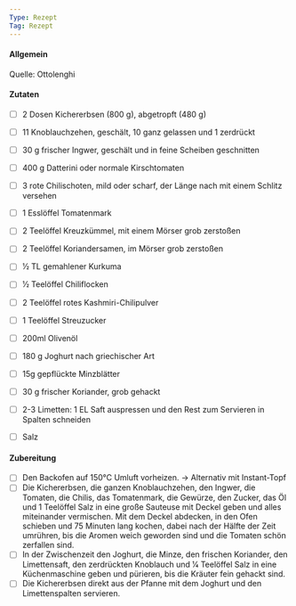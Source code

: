 ```yaml
---
Type: Rezept
Tag: Rezept
---
```


#### Allgemein
Quelle: Ottolenghi


#### Zutaten
- [ ] 2 Dosen Kichererbsen (800 g), abgetropft (480 g)  
- [ ] 11 Knoblauchzehen, geschält, 10 ganz gelassen und 1 zerdrückt  
- [ ] 30 g frischer Ingwer, geschält und in feine Scheiben geschnitten  
- [ ] 400 g Datterini oder normale Kirschtomaten  
- [ ] 3 rote Chilischoten, mild oder scharf, der Länge nach mit einem Schlitz versehen  
- [ ] 1 Esslöffel Tomatenmark  
- [ ] 2 Teelöffel Kreuzkümmel, mit einem Mörser grob zerstoßen  
- [ ] 2 Teelöffel Koriandersamen, im Mörser grob zerstoßen  
- [ ] 1⁄2 TL gemahlener Kurkuma  
- [ ] 1⁄2 Teelöffel Chiliflocken  
- [ ] 2 Teelöffel rotes Kashmiri-Chilipulver  
- [ ] 1 Teelöffel Streuzucker  
- [ ] 200ml Olivenöl  
- [ ] 180 g Joghurt nach griechischer Art  
- [ ] 15g gepflückte Minzblätter  
- [ ] 30 g frischer Koriander, grob gehackt  
- [ ] 2-3 Limetten: 1 EL Saft auspressen und den Rest zum Servieren in Spalten schneiden  
- [ ] Salz


#### Zubereitung
- [ ] Den Backofen auf 150°C Umluft vorheizen. -> Alternativ mit Instant-Topf
- [ ] Die Kichererbsen, die ganzen Knoblauchzehen, den Ingwer, die Tomaten, die Chilis, das Tomatenmark, die Gewürze, den Zucker, das Öl und 1 Teelöffel Salz in eine große Sauteuse mit Deckel geben und alles miteinander vermischen. Mit dem Deckel abdecken, in den Ofen schieben und 75 Minuten lang kochen, dabei nach der Hälfte der Zeit umrühren, bis die Aromen weich geworden sind und die Tomaten schön zerfallen sind.
- [ ] In der Zwischenzeit den Joghurt, die Minze, den frischen Koriander, den Limettensaft, den zerdrückten Knoblauch und 1⁄4 Teelöffel Salz in eine Küchenmaschine geben und pürieren, bis die Kräuter fein gehackt sind.
- [ ] Die Kichererbsen direkt aus der Pfanne mit dem Joghurt und den Limettenspalten servieren.
